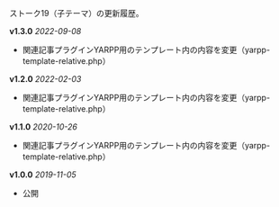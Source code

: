 ストーク19（子テーマ）の更新履歴。

**v1.3.0**
*2022-09-08*

- 関連記事プラグインYARPP用のテンプレート内の内容を変更（yarpp-template-relative.php）

**v1.2.0**
*2022-02-03*

- 関連記事プラグインYARPP用のテンプレート内の内容を変更（yarpp-template-relative.php）

**v1.1.0**
*2020-10-26*

- 関連記事プラグインYARPP用のテンプレート内の内容を変更（yarpp-template-relative.php）


**v1.0.0**
*2019-11-05*

- 公開
